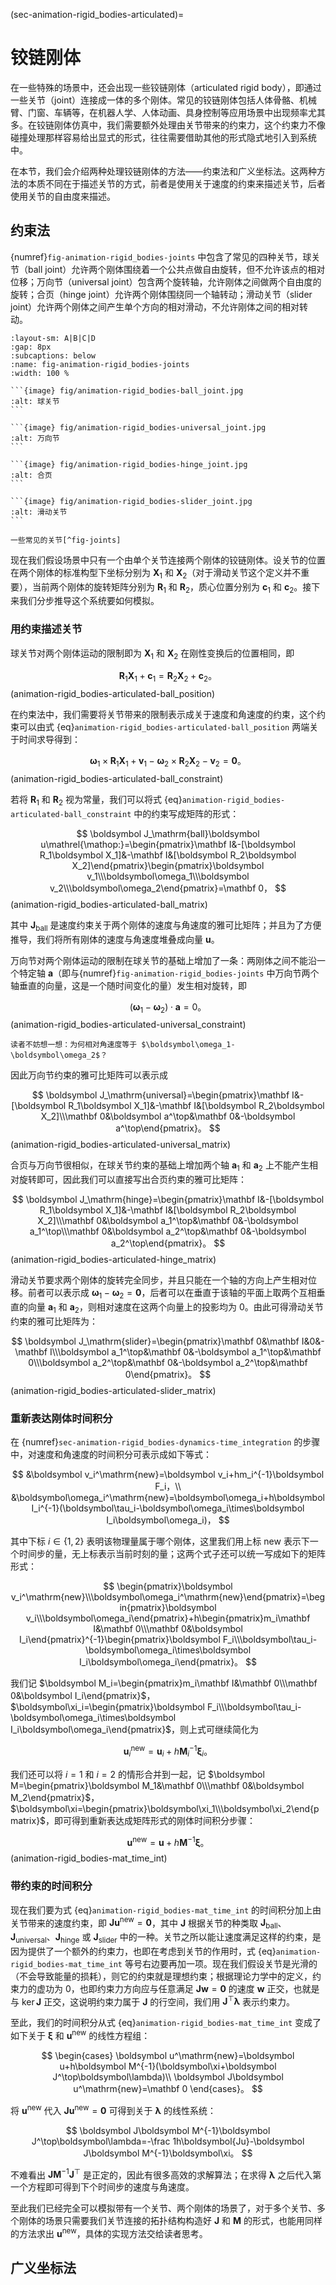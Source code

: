 (sec-animation-rigid_bodies-articulated)=
# 铰链刚体

在一些特殊的场景中，还会出现一些铰链刚体（articulated rigid body），即通过一些关节（joint）连接成一体的多个刚体。常见的铰链刚体包括人体骨骼、机械臂、门窗、车辆等，在机器人学、人体动画、具身控制等应用场景中出现频率尤其多。在铰链刚体仿真中，我们需要额外处理由关节带来的约束力，这个约束力不像碰撞处理那样容易给出显式的形式，往往需要借助其他的形式隐式地引入到系统中。

在本节，我们会介绍两种处理铰链刚体的方法——约束法和广义坐标法。这两种方法的本质不同在于描述关节的方式，前者是使用关于速度的约束来描述关节，后者使用关节的自由度来描述。

## 约束法

{numref}`fig-animation-rigid_bodies-joints` 中包含了常见的四种关节，球关节（ball joint）允许两个刚体围绕着一个公共点做自由旋转，但不允许该点的相对位移；万向节（universal joint）包含两个旋转轴，允许刚体之间做两个自由度的旋转；合页（hinge joint）允许两个刚体围绕同一个轴转动；滑动关节（slider joint）允许两个刚体之间产生单个方向的相对滑动，不允许刚体之间的相对转动。

````{subfigure} AB|CD
:layout-sm: A|B|C|D
:gap: 8px
:subcaptions: below
:name: fig-animation-rigid_bodies-joints
:width: 100 %

```{image} fig/animation-rigid_bodies-ball_joint.jpg
:alt: 球关节
```

```{image} fig/animation-rigid_bodies-universal_joint.jpg
:alt: 万向节
```

```{image} fig/animation-rigid_bodies-hinge_joint.jpg
:alt: 合页
```

```{image} fig/animation-rigid_bodies-slider_joint.jpg
:alt: 滑动关节
```

一些常见的关节[^fig-joints]
````

[^fig-joints]: 图片来源：http://ode.org/ode-latest-userguide.html#sec_7_0_0

现在我们假设场景中只有一个由单个关节连接两个刚体的铰链刚体。设关节的位置在两个刚体的标准构型下坐标分别为 $\boldsymbol X_1$ 和 $\boldsymbol X_2$（对于滑动关节这个定义并不重要），当前两个刚体的旋转矩阵分别为 $\boldsymbol R_1$ 和 $\boldsymbol R_2$，质心位置分别为 $\boldsymbol c_1$ 和 $\boldsymbol c_2$。接下来我们分步推导这个系统要如何模拟。

### 用约束描述关节

球关节对两个刚体运动的限制即为 $\boldsymbol X_1$ 和 $\boldsymbol X_2$ 在刚性变换后的位置相同，即

$$
\boldsymbol R_1\boldsymbol X_1+\boldsymbol c_1=\boldsymbol R_2\boldsymbol X_2+\boldsymbol c_2。
$$ (animation-rigid_bodies-articulated-ball_position)

在约束法中，我们需要将关节带来的限制表示成关于速度和角速度的约束，这个约束可以由式 {eq}`animation-rigid_bodies-articulated-ball_position` 两端关于时间求导得到：

$$
\boldsymbol\omega_1\times\boldsymbol R_1\boldsymbol X_1+\boldsymbol v_1-\boldsymbol\omega_2\times\boldsymbol R_2\boldsymbol X_2-\boldsymbol v_2=\mathbf 0。
$$ (animation-rigid_bodies-articulated-ball_constraint)

若将 $\boldsymbol R_1$ 和 $\boldsymbol R_2$ 视为常量，我们可以将式 {eq}`animation-rigid_bodies-articulated-ball_constraint` 中的约束写成矩阵的形式：

$$
\boldsymbol J_\mathrm{ball}\boldsymbol u\mathrel{\mathop:}=\begin{pmatrix}\mathbf I&-[\boldsymbol R_1\boldsymbol X_1]&-\mathbf I&[\boldsymbol R_2\boldsymbol X_2]\end{pmatrix}\begin{pmatrix}\boldsymbol v_1\\\boldsymbol\omega_1\\\boldsymbol v_2\\\boldsymbol\omega_2\end{pmatrix}=\mathbf 0，
$$ (animation-rigid_bodies-articulated-ball_matrix)

其中 $\boldsymbol J_\mathrm{ball}$ 是速度约束关于两个刚体的速度与角速度的雅可比矩阵；并且为了方便推导，我们将所有刚体的速度与角速度堆叠成向量 $\boldsymbol u$。

万向节对两个刚体运动的限制在球关节的基础上增加了一条：两刚体之间不能沿一个特定轴 $\boldsymbol a$（即与{numref}`fig-animation-rigid_bodies-joints` 中万向节两个轴垂直的向量，这是一个随时间变化的量）发生相对旋转，即

$$
(\boldsymbol\omega_1-\boldsymbol\omega_2)\cdot\boldsymbol a=0。
$$ (animation-rigid_bodies-articulated-universal_constraint)

```{hint}
读者不妨想一想：为何相对角速度等于 $\boldsymbol\omega_1-\boldsymbol\omega_2$？
```

因此万向节约束的雅可比矩阵可以表示成

$$
\boldsymbol J_\mathrm{universal}=\begin{pmatrix}\mathbf I&-[\boldsymbol R_1\boldsymbol X_1]&-\mathbf I&[\boldsymbol R_2\boldsymbol X_2]\\\mathbf 0&\boldsymbol a^\top&\mathbf 0&-\boldsymbol a^\top\end{pmatrix}。
$$ (animation-rigid_bodies-articulated-universal_matrix)

合页与万向节很相似，在球关节约束的基础上增加两个轴 $\boldsymbol a_1$ 和 $\boldsymbol a_2$ 上不能产生相对旋转即可，因此我们可以直接写出合页约束的雅可比矩阵：

$$
\boldsymbol J_\mathrm{hinge}=\begin{pmatrix}\mathbf I&-[\boldsymbol R_1\boldsymbol X_1]&-\mathbf I&[\boldsymbol R_2\boldsymbol X_2]\\\mathbf 0&\boldsymbol a_1^\top&\mathbf 0&-\boldsymbol a_1^\top\\\mathbf 0&\boldsymbol a_2^\top&\mathbf 0&-\boldsymbol a_2^\top\end{pmatrix}。
$$ (animation-rigid_bodies-articulated-hinge_matrix)

滑动关节要求两个刚体的旋转完全同步，并且只能在一个轴的方向上产生相对位移。前者可以表示成 $\boldsymbol\omega_1-\boldsymbol\omega_2=\mathbf 0$，后者可以在垂直于该轴的平面上取两个互相垂直的向量 $\boldsymbol a_1$ 和 $\boldsymbol a_2$，则相对速度在这两个向量上的投影均为 $0$。由此可得滑动关节约束的雅可比矩阵为：

$$
\boldsymbol J_\mathrm{slider}=\begin{pmatrix}\mathbf 0&\mathbf I&0&-\mathbf I\\\boldsymbol a_1^\top&\mathbf 0&-\boldsymbol a_1^\top&\mathbf 0\\\boldsymbol a_2^\top&\mathbf 0&-\boldsymbol a_2^\top&\mathbf 0\end{pmatrix}。
$$ (animation-rigid_bodies-articulated-slider_matrix)

### 重新表达刚体时间积分

在 {numref}`sec-animation-rigid_bodies-dynamics-time_integration` 的步骤中，对速度和角速度的时间积分可表示成如下等式：

$$
&\boldsymbol v_i^\mathrm{new}=\boldsymbol v_i+hm_i^{-1}\boldsymbol F_i，\\
&\boldsymbol\omega_i^\mathrm{new}=\boldsymbol\omega_i+h\boldsymbol I_i^{-1}(\boldsymbol\tau_i-\boldsymbol\omega_i\times\boldsymbol I_i\boldsymbol\omega_i)，
$$

其中下标 $i\in\{1,2\}$ 表明该物理量属于哪个刚体，这里我们用上标 $\mathrm{new}$ 表示下一个时间步的量，无上标表示当前时刻的量；这两个式子还可以统一写成如下的矩阵形式：

$$
\begin{pmatrix}\boldsymbol v_i^\mathrm{new}\\\boldsymbol\omega_i^\mathrm{new}\end{pmatrix}=\begin{pmatrix}\boldsymbol v_i\\\boldsymbol\omega_i\end{pmatrix}+h\begin{pmatrix}m_i\mathbf I&\mathbf 0\\\mathbf 0&\boldsymbol I_i\end{pmatrix}^{-1}\begin{pmatrix}\boldsymbol F_i\\\boldsymbol\tau_i-\boldsymbol\omega_i\times\boldsymbol I_i\boldsymbol\omega_i\end{pmatrix}。
$$

我们记 $\boldsymbol M_i=\begin{pmatrix}m_i\mathbf I&\mathbf 0\\\mathbf 0&\boldsymbol I_i\end{pmatrix}$，$\boldsymbol\xi_i=\begin{pmatrix}\boldsymbol F_i\\\boldsymbol\tau_i-\boldsymbol\omega_i\times\boldsymbol I_i\boldsymbol\omega_i\end{pmatrix}$，则上式可继续简化为

$$
\boldsymbol u_i^\mathrm{new}=\boldsymbol u_i+h\boldsymbol M_i^{-1}\boldsymbol\xi_i。
$$

我们还可以将 $i=1$ 和 $i=2$ 的情形合并到一起，记 $\boldsymbol M=\begin{pmatrix}\boldsymbol M_1&\mathbf 0\\\mathbf 0&\boldsymbol M_2\end{pmatrix}$，$\boldsymbol\xi=\begin{pmatrix}\boldsymbol\xi_1\\\boldsymbol\xi_2\end{pmatrix}$，即可得到重新表达成矩阵形式的刚体时间积分步骤：

$$
\boldsymbol u^\mathrm{new}=\boldsymbol u+h\boldsymbol M^{-1}\boldsymbol\xi。
$$ (animation-rigid_bodies-mat_time_int)

### 带约束的时间积分

现在我们要为式 {eq}`animation-rigid_bodies-mat_time_int` 的时间积分加上由关节带来的速度约束，即 $\boldsymbol J\boldsymbol u^\mathrm{new}=\mathbf 0$，其中 $\boldsymbol J$ 根据关节的种类取 $\boldsymbol J_\mathrm{ball}$、$\boldsymbol J_\mathrm{universal}$、$\boldsymbol J_\mathrm{hinge}$ 或 $\boldsymbol J_\mathrm{slider}$ 中的一种。关节之所以能让速度满足这样的约束，是因为提供了一个额外的约束力，也即在考虑到关节的作用时，式 {eq}`animation-rigid_bodies-mat_time_int` 等号右边要再加一项。现在我们假设关节是光滑的（不会导致能量的损耗），则它的约束就是理想约束；根据理论力学中的定义，约束力的虚功为 $0$，也即约束力方向应与任意满足 $\boldsymbol{Jw}=\mathbf 0$ 的速度 $\boldsymbol w$ 正交，也就是与 $\ker\boldsymbol J$ 正交，这说明约束力属于 $\boldsymbol J$ 的行空间，我们用 $\boldsymbol J^\top\boldsymbol\lambda$ 表示约束力。

至此，我们的时间积分从式 {eq}`animation-rigid_bodies-mat_time_int` 变成了如下关于 $\boldsymbol\xi$ 和 $\boldsymbol u^\mathrm{new}$ 的线性方程组：

$$
\begin{cases}
\boldsymbol u^\mathrm{new}=\boldsymbol u+h\boldsymbol M^{-1}(\boldsymbol\xi+\boldsymbol J^\top\boldsymbol\lambda)\\
\boldsymbol J\boldsymbol u^\mathrm{new}=\mathbf 0
\end{cases}。
$$

将 $\boldsymbol u^\mathrm{new}$ 代入 $\boldsymbol J\boldsymbol u^\mathrm{new}=\mathbf 0$ 可得到关于 $\boldsymbol\lambda$ 的线性系统：

$$
\boldsymbol J\boldsymbol M^{-1}\boldsymbol J^\top\boldsymbol\lambda=-\frac 1h\boldsymbol{Ju}-\boldsymbol J\boldsymbol M^{-1}\boldsymbol\xi。
$$

不难看出 $\boldsymbol J\boldsymbol M^{-1}\boldsymbol J^\top$ 是正定的，因此有很多高效的求解算法；在求得 $\boldsymbol\lambda$ 之后代入第一个方程即可得到下个时间步的速度与角速度。

至此我们已经完全可以模拟带有一个关节、两个刚体的场景了，对于多个关节、多个刚体的场景只需要我们关节连接的拓扑结构构造好 $\boldsymbol J$ 和 $\boldsymbol M$ 的形式，也能用同样的方法求出 $\boldsymbol u^\mathrm{new}$，具体的实现方法交给读者思考。

## 广义坐标法